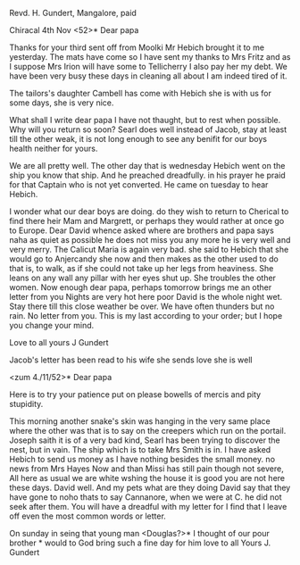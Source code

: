 Revd. H. Gundert, Mangalore, paid

 Chiracal 4th Nov <52>*
Dear papa

Thanks for your third sent off from Moolki Mr Hebich brought it to me yesterday. The mats have come so I have sent my thanks to Mrs Fritz and as I suppose Mrs Irion will have some to Tellicherry I also pay her my debt. We have been very busy these days in cleaning all about I am indeed tired of it.

The tailors's daughter Cambell has come with Hebich she is with us for some days, she is very nice.

What shall I write dear papa I have not thaught, but to rest when possible. Why will you return so soon? Searl does well instead of Jacob, stay at least till the other weak, it is not long enough to see any benifit for our boys health neither for yours.

We are all pretty well. The other day that is wednesday Hebich went on the ship you know that ship. And he preached dreadfully. in his prayer he praid for that Captain who is not yet converted. He came on tuesday to hear Hebich.

I wonder what our dear boys are doing. do they wish to return to Cherical to find there heir Mam and Margrett, or perhaps they would rather at once go to Europe. Dear David whence asked where are brothers and papa says naha as quiet as possible he does not miss you any more he is very well and very merry. The Calicut Maria is again very bad. she said to Hebich that she would go to Anjercandy she now and then makes as the other used to do that is, to walk, as if she could not take up her legs from heaviness. She leans on any wall any pillar with her eyes shut up. She troubles the other women. 
Now enough dear papa, perhaps tomorrow brings me an other letter from you 
Nights are very hot here poor David is the whole night wet. Stay there till this close weather be over. We have often thunders but no rain. 
No letter from you. This is my last according to your order; but I hope you change your mind.

Love to all
 yours J Gundert

Jacob's letter has been read to his wife she sends love she is well 

 <zum 4./11/52>*
Dear papa

Here is to try your patience put on please bowells of mercis and pity stupidity.

This morning another snake's skin was hanging in the very same place where the other was that is to say on the creepers which run on the portail. Joseph saith it is of a very bad kind, Searl has been trying to discover the nest, but in vain. The ship which is to take Mrs Smith is in. 
I have asked Hebich to send us money as I have nothing besides the small money. no news from Mrs Hayes Now and than Missi has still pain though not severe, All here as usual we are white wshing the house it is good you are not here these days. David well. And my pets what are they doing David say that they have gone to noho thats to say Cannanore, when we were at C. he did not seek after them. You will have a dreadful with my letter for I find that I leave off even the most common words or letter.

On sunday in seing that young man <Douglas?>* I thought of our pour brother <Ludwig II>* would to God bring such a fine day for him
 love to all
 Yours J. Gundert
